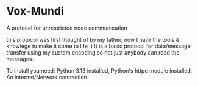 # Vox-Mundi
A protocol for unrestricted node communication

this protocol was first thought of by my father, now I have the tools & knowlege to make it come to life :)
It is a basic protocol for data/message transfer using my custom encoding so not just anybody can read the messages. 


To install you need:
Python 3.13 installed,
Python's httpd module installed,
An internet/Network connection
